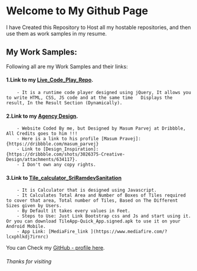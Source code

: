 # **Welcome to My Github Page**

I have Created this Repository to Host all my hostable repositories, and then use them as work samples in my resume.

## My Work Samples:
Following all are my Work Samples and their links:

#### 1.Link to my [Live_Code_Play_Repo](https://github.com/vyashubhamkumar/Live_Code_Play).
        - It is a runtime code player designed using jQuery, It allows you to write HTML, CSS, JS code and at the same time   Displays the result, In the Result Section (Dynamically).

#### 2.Link to my [Agency Design](https://github.com/vyashubhamkumar/Agency_Design).
        - Website Coded By me, but Designed by Masum Parvej at Dribbble, All Credits goes to him !!!
        - Here is a link to his profile [Masum Pravej]:{https://dribbble.com/masum_parvej}
        - Link to [Design_Inspiration]:{https://dribbble.com/shots/3026375-Creative-Design/attachments/634117}.
        - I Don't own any copy rights.

#### 3.Link to [Tile_calculator_SriRamdevSanitation](https://github.com/vyashubhamkumar/Tile_calculator_SriRamdevSanitation)
        - It is Calculator that is designed using Javascript.
        - It Calculates Total Area and Number of Boxes of Tiles required to cover that area, Total number of Tiles, Based on The Different Sizes given by Users.
        - By Default it takes every values in Feet.
        - Steps to Use: Just Link Bootstrap css and Js and start using it. Or you can download TileApp-Quick_App.signed.apk to use it on your Android Mobile.
        - App Link: [MediaFire_link ](https://www.mediafire.com/?lcxphlkdj7irnrc)


You can Check my [GitHub - profile here](https://github.com/vyashubhamkumar).

###### *Thanks for visiting*


